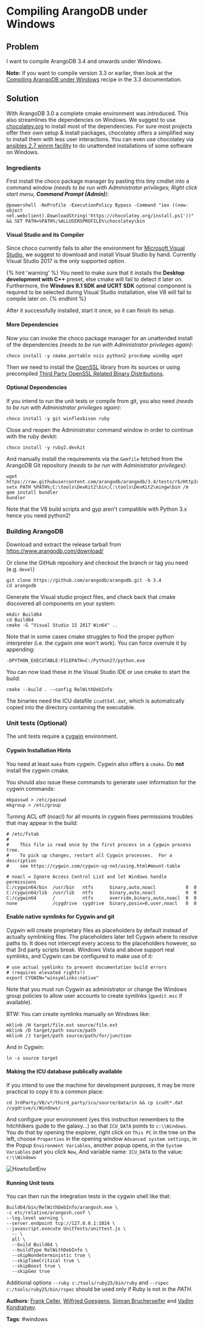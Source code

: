 Compiling ArangoDB under Windows
================================

Problem
-------

I want to compile ArangoDB 3.4 and onwards under Windows.

**Note:** If you want to compile version 3.3 or earlier, then look at the
[Compiling ArangoDB under Windows](https://docs.arangodb.com/3.3/Cookbook/Compiling/Windows.html)
recipe in the 3.3 documentation.

Solution
--------

With ArangoDB 3.0 a complete cmake environment was introduced. This also streamlines the dependencies on Windows.
We suggest to use [chocolatey.org](https://chocolatey.org/) to install most of the dependencies. For sure
most projects offer their own setup & install packages, chocolatey offers a simplified way to install them
with less user interactions. You can even use chocolatey via
[ansibles 2.7 winrm facility](https://docs.ansible.com/ansible/latest/user_guide/windows.html)
to do unattended installations of some software on Windows.

### Ingredients

First install the choco package manager by pasting this tiny cmdlet into a command window
*(needs to be run with Administrator privileges; Right click start menu, **Command Prompt (Admin)**)*:

    @powershell -NoProfile -ExecutionPolicy Bypass -Command "iex ((new-object net.webclient).DownloadString('https://chocolatey.org/install.ps1'))" && SET PATH=%PATH%;%ALLUSERSPROFILE%\chocolatey\bin

#### Visual Studio and its Compiler

Since choco currently fails to alter the environment for
[Microsoft Visual Studio](https://www.visualstudio.com/en-us/products/visual-studio-community-vs.aspx),
we suggest to download and install Visual Studio by hand.
Currently Visual Studio 2017 is the only supported option.

{% hint 'warning' %}
You need to make sure that it installs the **Desktop development with C++** preset,
else cmake will fail to detect it later on. Furthermore, the **Windows 8.1 SDK and UCRT SDK**
optional component is required to be selected during Visual Studio installation, else V8
will fail to compile later on.
{% endhint %}

After it successfully installed, start it once, so it can finish its setup.

#### More Dependencies

Now you can invoke the choco package manager for an unattended install of the dependencies
*(needs to be run with Administrator privileges again)*:

    choco install -y cmake.portable nsis python2 procdump windbg wget 

Then we need to install the [OpenSSL](https://openssl.org) library from its sources or using precompiled
[Third Party OpenSSL Related Binary Distributions](https://wiki.openssl.org/index.php/Binaries).

#### Optional Dependencies

If you intend to run the unit tests or compile from git, you also need
*(needs to be run with Administrator privileges again)*:

    choco install -y git winflexbison ruby

Close and reopen the Administrator command window in order to continue with the ruby devkit:

    choco install -y ruby2.devkit

And manually install the requirements via the `Gemfile` fetched from the ArangoDB Git repository
*(needs to be run with Administrator privileges)*:

    wget https://raw.githubusercontent.com/arangodb/arangodb/3.4/tests/rb/HttpInterface/Gemfile
    setx PATH %PATH%;C:\tools\DevKit2\bin;C:\tools\DevKit2\mingw\bin /m
    gem install bundler
    bundler

Note that the V8 build scripts and gyp aren't compatible with Python 3.x hence you need python2!

### Building ArangoDB

Download and extract the release tarball from https://www.arangodb.com/download/

Or clone the GitHub repository and checkout the branch or tag you need (e.g. `devel`)

    git clone https://github.com/arangodb/arangodb.git -b 3.4
    cd arangodb

Generate the Visual studio project files, and check back that cmake discovered all components on your system:

    mkdir Build64
    cd Build64
    cmake -G "Visual Studio 15 2017 Win64" ..

Note that in some cases cmake struggles to find the proper python interpreter
(i.e. the cygwin one won't work). You can force overrule it by appending:

    -DPYTHON_EXECUTABLE:FILEPATH=C:/Python27/python.exe

You can now load these in the Visual Studio IDE or use cmake to start the build:

    cmake --build . --config RelWithDebInfo

The binaries need the ICU datafile `icudt54l.dat`, which is automatically copied into the directory containing the
executable.

### Unit tests (Optional)

The unit tests require a [cygwin](https://www.cygwin.com/) environment.

#### Cygwin Installation Hints

You need at least `make` from cygwin. Cygwin also offers a `cmake`. Do **not** install the cygwin cmake.

You should also issue these commands to generate user information for the cygwin commands:

    mkpasswd > /etc/passwd
    mkgroup > /etc/group

Turning ACL off (noacl) for all mounts in cygwin fixes permissions troubles that may appear in the build:

    # /etc/fstab
    #
    #    This file is read once by the first process in a Cygwin process tree.
    #    To pick up changes, restart all Cygwin processes.  For a description
    #    see https://cygwin.com/cygwin-ug-net/using.html#mount-table
    
    # noacl = Ignore Access Control List and let Windows handle permissions
    C:/cygwin64/bin  /usr/bin   ntfs      binary,auto,noacl           0  0
    C:/cygwin64/lib  /usr/lib   ntfs      binary,auto,noacl           0  0
    C:/cygwin64      /          ntfs      override,binary,auto,noacl  0  0
    none             /cygdrive  cygdrive  binary,posix=0,user,noacl   0  0

#### Enable native symlinks for Cygwin and git

Cygwin will create proprietary files as placeholders by default instead of
actually symlinking files. The placeholders later tell Cygwin where to resolve
paths to. It does not intercept every access to the placeholders however, so
that 3rd party scripts break. Windows Vista and above support real symlinks,
and Cygwin can be configured to make use of it:

    # use actual symlinks to prevent documentation build errors
    # (requires elevated rights!)
    export CYGWIN="winsymlinks:native"

Note that you must run Cygwin as administrator or change the Windows group
policies to allow user accounts to create symlinks (`gpedit.msc` if available).

BTW: You can create symlinks manually on Windows like:

    mklink /H target/file.ext source/file.ext
    mklink /D target/path source/path
    mklink /J target/path source/path/for/junction

And in Cygwin:

    ln -s source target

#### Making the ICU database publically available

If you intend to use the machine for development purposes, it may be more practical to copy it to a common place:

    cd 3rdParty/V8/v*/third_party/icu/source/data/in && cp icudt*.dat /cygdrive/c/Windows/

And configure your environment (yes this instruction remembers to the hitchhikers guide to the galaxy...) so that
`ICU_DATA` points to `c:\\Windows`. You do that by opening the explorer,
right click on `This PC` in the tree on the left, choose `Properties` in the opening window `Advanced system settings`,
in the Popup `Environment Variables`, another popup opens, in the `System Variables` part you click `New`, 
And variable name: `ICU_DATA` to the value: `c:\\Windows`

![HowtoSetEnv](../assets/CompilingUnderWindows/SetEnvironmentVar.png)

#### Running Unit tests

You can then run the integration tests in the cygwin shell like that:

    Build64/bin/RelWithDebInfo/arangosh.exe \
    -c etc/relative/arangosh.conf \
    --log.level warning \
    --server.endpoint tcp://127.0.0.1:1024 \
    --javascript.execute UnitTests/unittest.js \
      -- \
      all \
      --build Build64 \
      --buildType RelWithDebInfo \
      --skipNondeterministic true \
      --skipTimeCritical true \
      --skipBoost true \
      --skipGeo true

Additional options `--ruby c:/tools/ruby25/bin/ruby` and `--rspec c:/tools/ruby25/bin/rspec`
should be used only if Ruby is not in the *PATH*.

**Authors**:
[Frank Celler](https://github.com/fceller),
[Wilfried Goesgens](https://github.com/dothebart),
[Simran Brucherseifer](https://github.com/Simran-B) and
[Vadim Kondratyev](https://github.com/KVS85).

**Tags**: #windows
